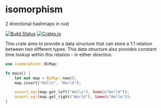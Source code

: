 # isomorphism
2 directional hashmaps in rust

[![Build Status](https://travis-ci.org/ashfordneil/isomorphism.svg?branch=develop)](https://travis-ci.org/ashfordneil/isomorphism)
[![Crates.io](https://img.shields.io/crates/v/isomorphism.svg)](https://crates.io/crates/isomorphism)

This crate aims to provide a data structure that can store a 1:1 relation
between two different types. This data structure also provides constant time
lookup within this relation - in either direction.

```rust
use isomorphism::BiMap;

fn main() {
    let mut map = BiMap::new();
    map.insert("Hello", "World");

    assert_eq!(map.get_left("Hello"), Some(&"World"));
    assert_eq!(map.get_right("World"), Some(&"Hello"));
}
```
